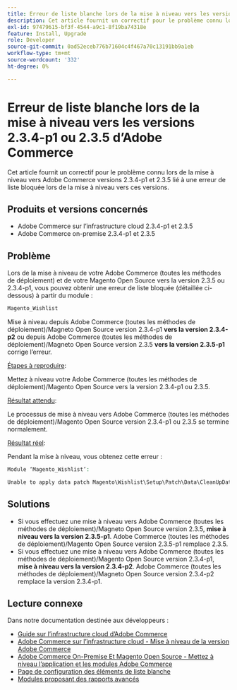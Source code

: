 ```yaml
---
title: Erreur de liste blanche lors de la mise à niveau vers les versions 2.3.4-p1 ou 2.3.5 d’Adobe Commerce
description: Cet article fournit un correctif pour le problème connu lors de la mise à niveau vers Adobe Commerce versions 2.3.4-p1 et 2.3.5 lié à une erreur de liste bloquée lors de la mise à niveau vers ces versions.
exl-id: 97479615-bf3f-4544-a9c1-8f19ba74318e
feature: Install, Upgrade
role: Developer
source-git-commit: 0ad52eceb776b71604c4f467a70c13191bb9a1eb
workflow-type: tm+mt
source-wordcount: '332'
ht-degree: 0%

---
```


# Erreur de liste blanche lors de la mise à niveau vers les versions 2.3.4-p1 ou 2.3.5 d’Adobe Commerce

Cet article fournit un correctif pour le problème connu lors de la mise à niveau vers Adobe Commerce versions 2.3.4-p1 et 2.3.5 lié à une erreur de liste bloquée lors de la mise à niveau vers ces versions.

## Produits et versions concernés

* Adobe Commerce sur l’infrastructure cloud 2.3.4-p1 et 2.3.5
* Adobe Commerce on-premise 2.3.4-p1 et 2.3.5

## Problème

Lors de la mise à niveau de votre Adobe Commerce (toutes les méthodes de déploiement) et de votre Magento Open Source vers la version 2.3.5 ou 2.3.4-p1, vous pouvez obtenir une erreur de liste bloquée (détaillée ci-dessous) à partir du module :

```php
Magento_Wishlist
```

Mise à niveau depuis Adobe Commerce (toutes les méthodes de déploiement)/Magneto Open Source version 2.3.4-p1 **vers la version 2.3.4-p2** ou depuis Adobe Commerce (toutes les méthodes de déploiement)/Magneto Open Source version 2.3.5 **vers la version 2.3.5-p1** corrige l’erreur.

<u>Étapes à reproduire</u>:

Mettez à niveau votre Adobe Commerce (toutes les méthodes de déploiement)/Magento Open Source vers la version 2.3.4-p1 ou 2.3.5.

<u>Résultat attendu</u>:

Le processus de mise à niveau vers Adobe Commerce (toutes les méthodes de déploiement)/Magento Open Source version 2.3.4-p1 ou 2.3.5 se termine normalement.

<u>Résultat réel</u>:

Pendant la mise à niveau, vous obtenez cette erreur :

```php
Module ‘Magento_Wishlist’:

Unable to apply data patch Magento\Wishlist\Setup\Patch\Data\CleanUpData for module Magento_Wishlist. Original exception message: Unable to unserialize value. Error: Syntax error
```

## Solutions

* Si vous effectuez une mise à niveau vers Adobe Commerce (toutes les méthodes de déploiement)/Magneto Open Source version 2.3.5, **mise à niveau vers la version 2.3.5-p1**. Adobe Commerce (toutes les méthodes de déploiement)/Magento Open Source version 2.3.5-p1 remplace 2.3.5.
* Si vous effectuez une mise à niveau vers Adobe Commerce (toutes les méthodes de déploiement)/Magento Open Source version 2.3.4-p1, **mise à niveau vers la version 2.3.4-p2**. Adobe Commerce (toutes les méthodes de déploiement)/Magneto Open Source version 2.3.4-p2 remplace la version 2.3.4-p1.

## Lecture connexe

Dans notre documentation destinée aux développeurs :

* [Guide sur l’infrastructure cloud d’Adobe Commerce](https://devdocs.magento.com/cloud/bk-cloud.html)
* [Adobe Commerce sur l’infrastructure cloud - Mise à niveau de la version Adobe Commerce](https://devdocs.magento.com/cloud/project/project-upgrade.html)
* [Adobe Commerce On-Premise Et Magento Open Source - Mettez à niveau l’application et les modules Adobe Commerce](https://devdocs.magento.com/guides/v2.3/comp-mgr/bk-compman-upgrade-guide.html)
* [Page de configuration des éléments de liste blanche](https://devdocs.magento.com/guides/v2.3/frontend-dev-guide/layouts/product-layouts.html#wishlist-item-configure-page)
* [Modules proposant des rapports avancés](https://devdocs.magento.com/guides/v2.3/advanced-reporting/modules.html)

